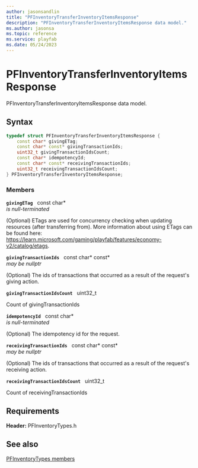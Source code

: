 ```yaml
---
author: jasonsandlin
title: "PFInventoryTransferInventoryItemsResponse"
description: "PFInventoryTransferInventoryItemsResponse data model."
ms.author: jasonsa
ms.topic: reference
ms.service: playfab
ms.date: 05/24/2023
---
```


# PFInventoryTransferInventoryItemsResponse  

PFInventoryTransferInventoryItemsResponse data model.  

## Syntax  
  
```cpp
typedef struct PFInventoryTransferInventoryItemsResponse {  
    const char* givingETag;  
    const char* const* givingTransactionIds;  
    uint32_t givingTransactionIdsCount;  
    const char* idempotencyId;  
    const char* const* receivingTransactionIds;  
    uint32_t receivingTransactionIdsCount;  
} PFInventoryTransferInventoryItemsResponse;  
```
  
### Members  
  
**`givingETag`** &nbsp; const char*  
*is null-terminated*  
  
(Optional) ETags are used for concurrency checking when updating resources (after transferring from). More information about using ETags can be found here: https://learn.microsoft.com/gaming/playfab/features/economy-v2/catalog/etags.
  
**`givingTransactionIds`** &nbsp; const char* const*  
*may be nullptr*  
  
(Optional) The ids of transactions that occurred as a result of the request's giving action.
  
**`givingTransactionIdsCount`** &nbsp; uint32_t  
  
Count of givingTransactionIds
  
**`idempotencyId`** &nbsp; const char*  
*is null-terminated*  
  
(Optional) The idempotency id for the request.
  
**`receivingTransactionIds`** &nbsp; const char* const*  
*may be nullptr*  
  
(Optional) The ids of transactions that occurred as a result of the request's receiving action.
  
**`receivingTransactionIdsCount`** &nbsp; uint32_t  
  
Count of receivingTransactionIds
  
  
## Requirements  
  
**Header:** PFInventoryTypes.h
  
## See also  
[PFInventoryTypes members](../pfinventorytypes_members.md)  

  
  
